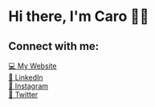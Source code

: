 <!-- ### Heyo, I'm Caro 👋🏼 -->

<div align="left">
   <h1>Hi there, I'm Caro 👋🏼</h1>
  
</div>

<!-- ### Connect with me:

[💻 My Website][website]
<br />
[🤝 LinkedIn][linkedin]
<br />
[📸 Instagram][instagram]
<br />
[🐥 Twitter][twitter] -->

<!-- <br /> -->

<div align='left'>
  <h2>Connect with me:</h2>
  
   [💻 My Website][website]
   <br />
   [🤝 LinkedIn][linkedin]
   <br />
   [📸 Instagram][instagram]
   <br />
   [🐥 Twitter][twitter]
</div>

[website]: https://carocode.com
[twitter]: https://twitter.com/notcxro
[instagram]: https://instagram.com/notcxro
[linkedin]: https://www.linkedin.com/in/caroline-mendez-41a181134/


<!-- ### Technologies 👩🏽‍💻 -->

<!-- <div align="center">
   <h1>Technologies 👩🏽‍💻</h1>
   <img src="https://img.shields.io/badge/-JavaScript-black?style=flat-square&logo=javascript" />
   <img src="https://img.shields.io/badge/-Nodejs-black?style=flat-square&logo=Node.js" />
   <img src="https://img.shields.io/badge/-Python-black?style=flat-square&logo=Python" />
   <img src="https://img.shields.io/badge/-React-black?style=flat-square&logo=react" />
   <img src="https://img.shields.io/badge/-HTML5-E34F26?style=flat-square&logo=html5&logoColor=white" />
   <img src="https://img.shields.io/badge/-CSS3-1572B6?style=flat-square&logo=css3" />
   <img src="https://img.shields.io/badge/-GraphQL-E10098?style=flat-square&logo=graphql" />
   <img src="https://img.shields.io/badge/-PostgreSQL-336791?style=flat-square&logo=postgresql" />
   <img src="https://img.shields.io/badge/-MySQL-black?style=flat-square&logo=mysql" />
   <img src="https://img.shields.io/badge/-Heroku-430098?style=flat-square&logo=heroku" />
   <img src="https://img.shields.io/badge/-Docker-black?style=flat-square&logo=docker" />
   <img src="https://img.shields.io/badge/-Git-black?style=flat-square&logo=git" />
   <img src="https://img.shields.io/badge/-GitHub-181717?style=flat-square&logo=github" />
</div> -->

<!-- <div align="center">
   <div align="left">
      <a href="https://github.com/CaroMen/github-readme-streak-stats">
         <h2>Streaks 🔥</h2>
         <img title="🔥 Get streak stats for your profile at git.io/streak-stats" alt="CaroMen's streak" src="https://github-readme-streak-stats.herokuapp.com/?user=CaroMen&theme=material-palenight&hide_border=true"/>
      </a>
   </div>
   <div align="right">
      <a href="https://github.com/CaroMen/github-readme-stats">
         <h2>My Top Languages 💯</h2>
         <img src="https://github-readme-stats.vercel.app/api/top-langs/?username=CaroMen&layout=compact&theme=material-palenight"/>
      </a>
   </div>
</div>

<div align="center">
   <h2>My Stats ✨</h2>
   <img src="https://github-readme-stats.vercel.app/api?username=CaroMen&show_icons=true&theme=material-palenight"/>
</div> -->

<!-- <div align="center">
   <h2>My Contribution Stats 🤝</h2>
   <a href="https://github.com/ashutosh00710/github-readme-activity-graph">
      <img src="https://activity-graph.herokuapp.com/graph?username=CaroMen&theme=dracula"/>
   </a>
</div> -->



